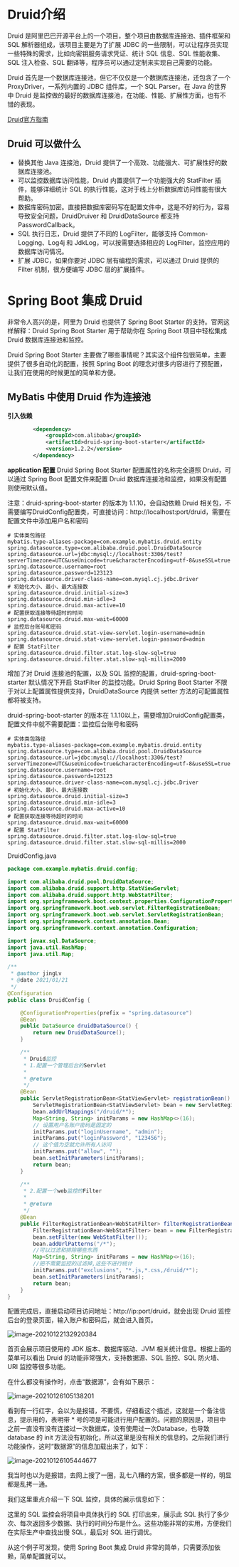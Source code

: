 # Druid介绍
Druid 是阿里巴巴开源平台上的一个项目，整个项目由数据库连接池、插件框架和 SQL 解析器组成，该项目主要是为了扩展 JDBC 的一些限制，可以让程序员实现一些特殊的需求，比如向密钥服务请求凭证、统计 SQL 信息、SQL 性能收集、SQL 注入检查、SQL 翻译等，程序员可以通过定制来实现自己需要的功能。

Druid 首先是一个数据库连接池，但它不仅仅是一个数据库连接池，还包含了一个 ProxyDriver，一系列内置的 JDBC 组件库，一个 SQL Parser。在 Java 的世界中 Druid 是监控做的最好的数据库连接池，在功能、性能、扩展性方面，也有不错的表现。

[Druid官方指南](https://github.com/alibaba/druid/wiki)



## Druid 可以做什么

- 替换其他 Java 连接池，Druid 提供了一个高效、功能强大、可扩展性好的数据库连接池。
- 可以监控数据库访问性能，Druid 内置提供了一个功能强大的 StatFilter 插件，能够详细统计 SQL 的执行性能，这对于线上分析数据库访问性能有很大帮助。
- 数据库密码加密。直接把数据库密码写在配置文件中，这是不好的行为，容易导致安全问题，DruidDruiver 和 DruidDataSource 都支持 PasswordCallback。
- SQL 执行日志，Druid 提供了不同的 LogFilter，能够支持 Common-Logging、Log4j 和 JdkLog，可以按需要选择相应的 LogFilter，监控应用的数据库访问情况。
- 扩展 JDBC，如果你要对 JDBC 层有编程的需求，可以通过 Druid 提供的 Filter 机制，很方便编写 JDBC 层的扩展插件。



# Spring Boot 集成 Druid

非常令人高兴的是，阿里为 Druid 也提供了 Spring Boot Starter 的支持。官网这样解释：Druid Spring Boot Starter 用于帮助你在 Spring Boot 项目中轻松集成 Druid 数据库连接池和监控。

Druid Spring Boot Starter 主要做了哪些事情呢？其实这个组件包很简单，主要提供了很多自动化的配置，按照 Spring Boot 的理念对很多内容进行了预配置，让我们在使用的时候更加的简单和方便。

## MyBatis 中使用 Druid 作为连接池
**引入依赖**
```xml
        <dependency>
            <groupId>com.alibaba</groupId>
            <artifactId>druid-spring-boot-starter</artifactId>
            <version>1.2.2</version>
        </dependency>
```
**application 配置**
Druid Spring Boot Starter 配置属性的名称完全遵照 Druid，可以通过 Spring Boot 配置文件来配置 Druid 数据库连接池和监控，如果没有配置则使用默认值。

注意：druid-spring-boot-starter 的版本为 1.1.10，会自动依赖 Druid 相关包，不需要编写DruidConfig配置类，可直接访问：http://localhost:port/druid，需要在配置文件中添加用户名和密码
```properties
# 实体类包路径
mybatis.type-aliases-package=com.example.mybatis.druid.entity
spring.datasource.type=com.alibaba.druid.pool.DruidDataSource
spring.datasource.url=jdbc:mysql://localhost:3306/test?serverTimezone=UTC&useUnicode=true&characterEncoding=utf-8&useSSL=true
spring.datasource.username=root
spring.datasource.password=123123
spring.datasource.driver-class-name=com.mysql.cj.jdbc.Driver
# 初始化大小、最小、最大连接数
spring.datasource.druid.initial-size=3
spring.datasource.druid.min-idle=3
spring.datasource.druid.max-active=10
# 配置获取连接等待超时的时间
spring.datasource.druid.max-wait=60000
# 监控后台账号和密码
spring.datasource.druid.stat-view-servlet.login-username=admin
spring.datasource.druid.stat-view-servlet.login-password=admin
# 配置 StatFilter
spring.datasource.druid.filter.stat.log-slow-sql=true
spring.datasource.druid.filter.stat.slow-sql-millis=2000
```
增加了对 Druid 连接池的配置，以及 SQL 监控的配置，druid-spring-boot-starter 默认情况下开启 StatFilter 的监控功能。Druid Spring Boot Starter 不限于对以上配置属性提供支持，DruidDataSource 内提供 setter 方法的可配置属性都将被支持。

druid-spring-boot-starter 的版本在 1.1.10以上，需要增加DruidConfig配置类，配置文件中就不需要配置：监控后台账号和密码
```properties
# 实体类包路径
mybatis.type-aliases-package=com.example.mybatis.druid.entity
spring.datasource.type=com.alibaba.druid.pool.DruidDataSource
spring.datasource.url=jdbc:mysql://localhost:3306/test?serverTimezone=UTC&useUnicode=true&characterEncoding=utf-8&useSSL=true
spring.datasource.username=root
spring.datasource.password=123123
spring.datasource.driver-class-name=com.mysql.cj.jdbc.Driver
# 初始化大小、最小、最大连接数
spring.datasource.druid.initial-size=3
spring.datasource.druid.min-idle=3
spring.datasource.druid.max-active=10
# 配置获取连接等待超时的时间
spring.datasource.druid.max-wait=60000
# 配置 StatFilter
spring.datasource.druid.filter.stat.log-slow-sql=true
spring.datasource.druid.filter.stat.slow-sql-millis=2000
```
DruidConfig.java
```java
package com.example.mybatis.druid.config;

import com.alibaba.druid.pool.DruidDataSource;
import com.alibaba.druid.support.http.StatViewServlet;
import com.alibaba.druid.support.http.WebStatFilter;
import org.springframework.boot.context.properties.ConfigurationProperties;
import org.springframework.boot.web.servlet.FilterRegistrationBean;
import org.springframework.boot.web.servlet.ServletRegistrationBean;
import org.springframework.context.annotation.Bean;
import org.springframework.context.annotation.Configuration;

import javax.sql.DataSource;
import java.util.HashMap;
import java.util.Map;

/**
 * @author jingLv
 * @date 2021/01/21
 */
@Configuration
public class DruidConfig {

    @ConfigurationProperties(prefix = "spring.datasource")
    @Bean
    public DataSource druidDataSource() {
        return new DruidDataSource();
    }

    /**
     * Druid监控
     * 1.配置一个管理后台的Servlet
     *
     * @return
     */
    @Bean
    public ServletRegistrationBean<StatViewServlet> registrationBean() {
        ServletRegistrationBean<StatViewServlet> bean = new ServletRegistrationBean<>(new StatViewServlet());
        bean.addUrlMappings("/druid/*");
        Map<String, String> initParams = new HashMap<>(16);
        // 设置用户名账户密码是固定的
        initParams.put("loginUsername", "admin");
        initParams.put("loginPassword", "123456");
        // 这个值为空就允许所有人访问
        initParams.put("allow", "");
        bean.setInitParameters(initParams);
        return bean;
    }

    /**
     * 2.配置一个web监控的Filter
     *
     * @return
     */
    @Bean
    public FilterRegistrationBean<WebStatFilter> filterRegistrationBean() {
        FilterRegistrationBean<WebStatFilter> bean = new FilterRegistrationBean<>();
        bean.setFilter(new WebStatFilter());
        bean.addUrlPatterns("/*");
        //可以过滤和排除哪些东西
        Map<String, String> initParams = new HashMap<>(16);
        //把不需要监控的过滤掉,这些不进行统计
        initParams.put("exclusions", "*.js,*.css,/druid/*");
        bean.setInitParameters(initParams);
        return bean;
    }
}
```

配置完成后，直接启动项目访问地址：http://ip:port/druid，就会出现 Druid 监控后台的登录页面，输入账户和密码后，就会进入首页。

![image-20210122132920384](https://gitee.com/JeanLv/study_image/raw/master///image-20210122132920384.png)

首页会展示项目使用的 JDK 版本、数据库驱动、JVM 相关统计信息。根据上面的菜单可以看出 Druid 的功能非常强大，支持数据源、SQL 监控、SQL 防火墙、URI 监控等很多功能。

在什么都没有操作时，点击“数据源”，会有如下展示：

![image-20210126105138201](https://gitee.com/JeanLv/study_image/raw/master///image-20210126105138201.png)

看到有一行红字，会以为是报错，不要慌，仔细看这个描述，这就是一个备注信息，提示用的，表明带 * 号的项是可能进行用户配置的。问题的原因是，项目中之前一直没有没有连接过一次数据库，没有使用过一次Database，也导致 database 的 init 方法没有初始化，所以这里是没有相关的信息的。之后我们进行功能操作，这时“数据源”的信息加载出来了，如下：

![image-20210126105444677](https://gitee.com/JeanLv/study_image/raw/master///image-20210126105444677-20210126105504165-20210126105509448.png)

我当时也以为是报错，去网上搜了一圈，乱七八糟的方案，很多都是一样的，明显都是乱拷一通。



我们这里重点介绍一下 SQL 监控，具体的展示信息如下：





这里的 SQL 监控会将项目中具体执行的 SQL 打印出来，展示此 SQL 执行了多少次、每次返回多少数据、执行的时间分布是什么。这些功能非常的实用，方便我们在实际生产中查找出慢 SQL，最后对 SQL 进行调优。

从这个例子可发现，使用 Spring Boot 集成 Druid 非常的简单，只需要添加依赖，简单配置就可以。